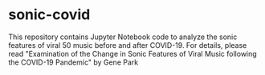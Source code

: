 # sonic-covid

This repository contains Jupyter Notebook code to analyze the sonic features of viral 50 music before and after COVID-19.
For details, please read "Examination of the Change in Sonic Features of Viral Music following the COVID-19 Pandemic" by Gene Park
